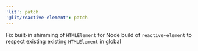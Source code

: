 ```yaml
---
'lit': patch
'@lit/reactive-element': patch
---
```


Fix built-in shimming of `HTMLElement` for Node build of `reactive-element` to respect existing existing `HTMLElement` in global

